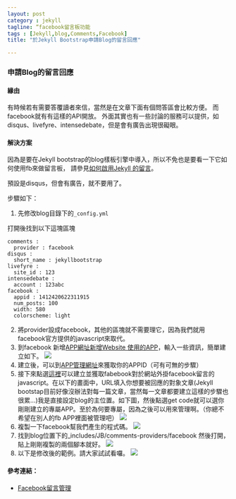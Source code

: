 ```yaml
---
layout: post
category : jekyll 
tagline: “facebook留言板功能
tags : [Jekyll,blog,Comments,Facebook]
title: "於Jekyll Bootstrap申請Blog的留言回應"

---
```


### 申請Blog的留言回應

#### 緣由
有時候若有需要答覆讀者來信，當然是在文章下面有個問答區會比較方便。
而facebook就有有這樣的API開放。
外面其實也有一些討論的服務可以提供，如disqus、livefyre、intensedebate，但是會有廣告出現很礙眼。

#### 解決方案
因為是要在Jekyll bootstrap的blog樣板引擎中導入，所以不免也是要看一下它如何使用fb來做留言板，
請參見[如何啟用Jekyll 的留言][1]。

預設是disqus，但會有廣告，就不要用了。

步驟如下：

1. 先修改blog目錄下的`_config.yml`

  打開後找到以下這塊區塊


	comments :
	  provider : facebook
	disqus :
	  short_name : jekyllbootstrap
	livefyre :
	  site_id : 123
	intensedebate :
	  account : 123abc
	facebook :
	  appid : 1412420622311915
	  num_posts: 100
	  width: 580   
	  colorscheme: light

2. 將provider設成facebook，其他的區塊就不需要理它，因為我們就用facebook官方提供的javascript來取代。
3. 到facebook 新增[APP網址新增Website 使用的APP][2]，輸入一些資訊，簡單建立如下。
![][image-1]
4. 建立後，可以到[APP管理網址][3]來獲取你的APPID（可有可無的步驟）
5. 接下來點選[這裡][4]可以建立並獲取fabebook對於網站外掛facebook留言的javascript。在以下的畫面中，URL填入你想要被回應的對象文章(Jekyll bootstap目前好像沒辦法對每一篇文章，當然每一文章都要建立這樣的步驟也很累...)我是直接設定blog的主位置。如下圖，然後點選get code就可以選你剛剛建立的專屬APP。至於為何要專屬，因為之後可以用來管理啊。（你總不希望在別人的fb APP裡面被管理吧）
![][image-2]
6. 複製一下facebook幫我們產生的程式碼。
![][image-3]
7. 找到blog位置下的_includes/JB/comments-providers/facebook
然後打開，貼上剛剛複製的兩個腳本就好。
![][image-4]
8. 以下是修改後的範例。請大家試試看囉。
![][image-5] 


#### 參考連結：
- [Facebook留言管理][5]

[1]:	http://jekyllbootstrap.com/usage/blog-configuration.html#toc_3
[2]:	https://developers.facebook.com/quickstarts/?platform=web
[3]:	https://developers.facebook.com/apps/
[4]:	https://developers.facebook.com/docs/plugins/comments
[5]:	https://developers.facebook.com/tools/comments

[image-1]:	https://farm3.staticflickr.com/2947/15220845647_f2c6616d06_o.png
[image-2]:	https://farm3.staticflickr.com/2944/15404237071_4055ecb229_o.png
[image-3]:	https://farm4.staticflickr.com/3930/15384405026_e229501818_o.png
[image-4]:	https://farm4.staticflickr.com/3930/15220944837_ddf25beb07_o.png
[image-5]:	https://farm4.staticflickr.com/3931/15220717509_0b82bab272_o.png